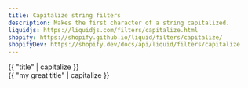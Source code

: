 ```yaml
---
title: Capitalize string filters
description: Makes the first character of a string capitalized.
liquidjs: https://liquidjs.com/filters/capitalize.html
shopify: https://shopify.github.io/liquid/filters/capitalize/
shopifyDev: https://shopify.dev/docs/api/liquid/filters/capitalize
---
```

{{ "title" | capitalize }}  
{{ "my great title" | capitalize }}  